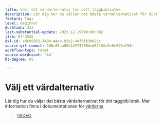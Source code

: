 ```yaml
---
title: Välj ett värdalternativ för ditt taggbibliotek
description: Lär dig hur du väljer det bästa värdalternativet för ditt taggbibliotek.
feature: Tags
level: Beginner
duration: 333
last-substantial-update: 2023-12-19T00:00:00Z
jira: KT-3526
exl-id: adc00363-7490-44ab-95e2-46f9f630021c
source-git-commit: 286c85aa88d44574f00ded67f0de8e0c945a153e
workflow-type: tm+mt
source-wordcount: '44'
ht-degree: 0%

---
```


# Välj ett värdalternativ

Lär dig hur du väljer det bästa värdalternativet för ditt taggbibliotek. Mer information finns i dokumentationen för [värdarna](https://experienceleague.adobe.com/docs/experience-platform/tags/publish/hosts/hosts-overview.html).

>[!VIDEO](https://video.tv.adobe.com/v/28728/?learn=on&enablevpops)
